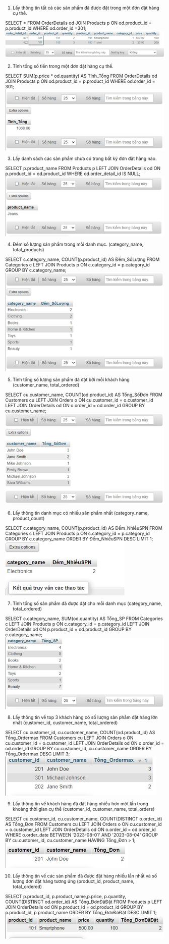 1. Lấy thông tin tất cả các sản phẩm đã được đặt trong một đơn đặt hàng cụ thể.

SELECT * FROM OrderDetails od JOIN Products p ON od.product_id = p.product_id WHERE od.order_id =301;
![alt](/1.JPG)


2. Tính tổng số tiền trong một đơn đặt hàng cụ thể.

SELECT SUM(p.price * od.quantity) AS Tính_Tổng FROM OrderDetails od JOIN Products p ON od.product_id = p.product_id WHERE od.order_id = 301;
![alt](/2.JPG)


3. Lấy danh sách các sản phẩm chưa có trong bất kỳ đơn đặt hàng nào.

SELECT p.product_name FROM Products p LEFT JOIN OrderDetails od ON p.product_id = od.product_id WHERE od.order_detail_id IS NULL;
![alt](/3.JPG)

4. Đếm số lượng sản phẩm trong mỗi danh mục. (category_name, total_products)

SELECT c.category_name, COUNT(p.product_id) AS Đếm_SốLượng FROM Categories c LEFT JOIN Products p ON c.category_id = p.category_id GROUP BY c.category_name;
![alt](/4.JPG)


5. Tính tổng số lượng sản phẩm đã đặt bởi mỗi khách hàng (customer_name, total_ordered)

SELECT cu.customer_name, COUNT(od.product_id) AS Tổng_SốĐơn FROM Customers cu LEFT JOIN Orders o ON cu.customer_id = o.customer_id LEFT JOIN OrderDetails od ON o.order_id = od.order_id GROUP BY cu.customer_name;
![alt](/5.JPG)

6. Lấy thông tin danh mục có nhiều sản phẩm nhất (category_name, product_count)

SELECT c.category_name, COUNT(p.product_id) AS Đếm_NhiềuSPN FROM Categories c LEFT JOIN Products p ON c.category_id = p.category_id GROUP BY c.category_name ORDER BY Đếm_NhiềuSPN DESC LIMIT 1;
![alt](/6.JPG)

7. Tính tổng số sản phẩm đã được đặt cho mỗi danh mục (category_name, total_ordered)

SELECT c.category_name, SUM(od.quantity) AS Tổng_SP FROM Categories c LEFT JOIN Products p ON c.category_id = p.category_id LEFT JOIN OrderDetails od ON p.product_id = od.product_id GROUP BY c.category_name;
![alt](/7.JPG)

8. Lấy thông tin về top 3 khách hàng có số lượng sản phẩm đặt hàng lớn nhất (customer_id, customer_name, total_ordered)

SELECT cu.customer_id, cu.customer_name, COUNT(od.product_id) AS Tổng_Ordermax FROM Customers cu LEFT JOIN Orders o ON cu.customer_id = o.customer_id LEFT JOIN OrderDetails od ON o.order_id = od.order_id GROUP BY cu.customer_id, cu.customer_name ORDER BY Tổng_Ordermax DESC LIMIT 3;
![alt](/8.JPG)

9. Lấy thông tin về khách hàng đã đặt hàng nhiều hơn một lần trong khoảng thời gian cụ thể (customer_id, customer_name, total_orders)

SELECT cu.customer_id, cu.customer_name, COUNT(DISTINCT o.order_id) AS Tổng_Đơn FROM Customers cu LEFT JOIN Orders o ON cu.customer_id = o.customer_id LEFT JOIN OrderDetails od ON o.order_id = od.order_id WHERE o.order_date BETWEEN '2023-08-01' AND '2023-08-04' GROUP BY cu.customer_id, cu.customer_name HAVING Tổng_Đơn > 1;
![alt](/9.JPG)

10. Lấy thông tin về các sản phẩm đã được đặt hàng nhiều lần nhất và số lượng đơn đặt hàng tương ứng (product_id, product_name, total_ordered)

SELECT p.product_id, p.product_name,p.price, p.quantity, COUNT(DISTINCT od.order_id) AS Tổng_ĐơnĐãĐặt FROM Products p LEFT JOIN OrderDetails od ON p.product_id = od.product_id GROUP BY p.product_id, p.product_name ORDER BY Tổng_ĐơnĐãĐặt DESC LIMIT 1;
![alt](/10.JPG)
